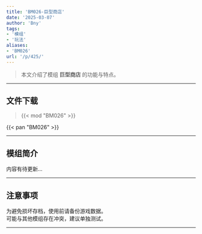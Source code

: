 ```yaml
---
title: 'BM026-巨型商店'
date: '2025-03-07'
author: 'Bny'
tags:
- '模组'
- '玩法'
aliases:
- 'BM026'
url: '/p/425/'
---
```


> 本文介绍了模组 **巨型商店** 的功能与特点。

---

## 文件下载  

> {{< mod "BM026" >}}  

{{< pan "BM026" >}}  

---

## 模组简介

>  
内容有待更新...  

---

## 注意事项

>  
为避免损坏存档，使用前请备份游戏数据。  
可能与其他模组存在冲突，建议单独测试。  

---

